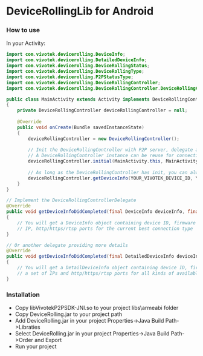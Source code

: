 DeviceRollingLib for Android
================

### How to use
In your Activity:

```java
import com.vivotek.devicerolling.DeviceInfo;
import com.vivotek.devicerolling.DetailedDeviceInfo;
import com.vivotek.devicerolling.DeviceRollingStatus;
import com.vivotek.devicerolling.DeviceRollingType;
import com.vivotek.devicerolling.P2PStatusType;
import com.vivotek.devicerolling.DeviceRollingController;
import com.vivotek.devicerolling.DeviceRollingController.DeviceRollingControllerDelegate;

public class MainActivity extends Activity implements DeviceRollingControllerDelegate
{
    private DeviceRollingController deviceRollingController = null;
    
    @Override
    public void onCreate(Bundle savedInstanceState)
    {
        deviceRollingController = new DeviceRollingController();
        
        // Init the DeviceRollingController with P2P server, delegate and context.
        // A DeviceRollingController instance can be reuse for connecting to different devices, you don't need to create another new instance for each device.
        deviceRollingController.initial(MainActivity.this, MainActivity.this.getApplicationContext(), YOUR_VIVOTEK_P2P_SERVER_IP, YOUR_VIVOTEK_P2P_SERVER_PORT);
        
        // As long as the DeviceRollingController has init, you can always call this function to establish P2P connection and get the latest P2P ports for your device
        deviceRollingController.getDeviceInfo(YOUR_VIVOTEK_DEVICE_ID, YOUR_VIVOTEK_USERNAME, YOUR_VIVOTEK_PASSWORD);
    }
}

// Implement the DeviceRollingControllerDelegate
@Override
public void getDeviceInfoDidCompleted(final DeviceInfo deviceInfo, final DeviceRollingStatus rollingStatus, final P2PStatusType p2pStatusType)
{
    // You will get a DeviceInfo object containing device ID, firmware version, username, password, 
    // IP, http/https/rtsp ports for the current best connection type
}

// Or another delegate providing more details
@Override
public void getDeviceInfoDidCompleted(final DetailedDeviceInfo deviceInfo, final DeviceRollingStatus rollingStatus, final DeviceRollingType rollingType, final P2PStatusType p2pStatusType)
{
    // You will get a DetailDeviceInfo object containing device ID, firmware version, username, password, 
    // a set of IPs and http/https/rtsp ports for all kinds of available connection types and the current best connection type
}

```

### Installation
- Copy libVivotekP2PSDK-JNI.so to your project libs\armeabi folder
- Copy DeviceRolling.jar to your project path
- Add DeviceRolling.jar in your project Properties->Java Build Path->Libraties
- Select DeviceRolling.jar in your project Properties->Java Build Path->Order and Export
- Run your project



